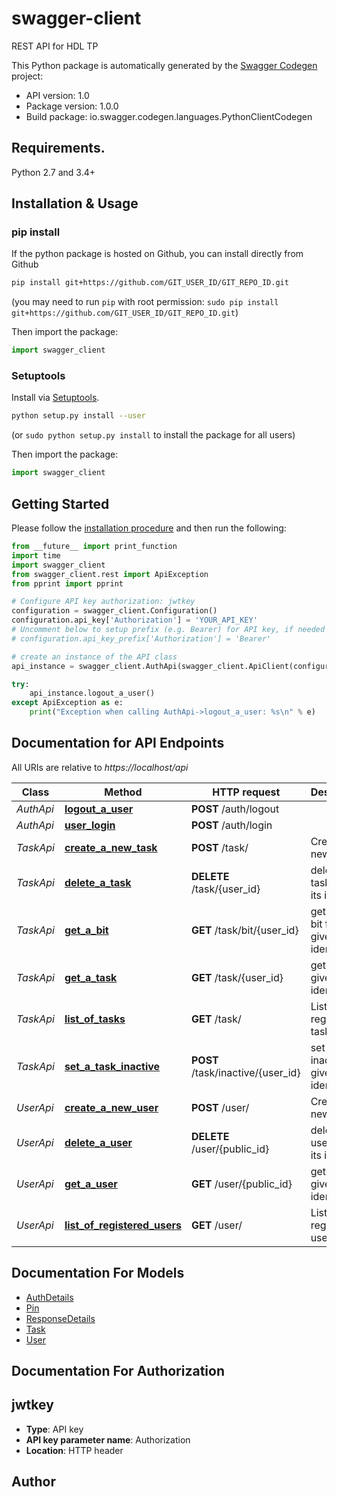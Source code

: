 # swagger-client
REST API for HDL TP

This Python package is automatically generated by the [Swagger Codegen](https://github.com/swagger-api/swagger-codegen) project:

- API version: 1.0
- Package version: 1.0.0
- Build package: io.swagger.codegen.languages.PythonClientCodegen

## Requirements.

Python 2.7 and 3.4+

## Installation & Usage
### pip install

If the python package is hosted on Github, you can install directly from Github

```sh
pip install git+https://github.com/GIT_USER_ID/GIT_REPO_ID.git
```
(you may need to run `pip` with root permission: `sudo pip install git+https://github.com/GIT_USER_ID/GIT_REPO_ID.git`)

Then import the package:
```python
import swagger_client 
```

### Setuptools

Install via [Setuptools](http://pypi.python.org/pypi/setuptools).

```sh
python setup.py install --user
```
(or `sudo python setup.py install` to install the package for all users)

Then import the package:
```python
import swagger_client
```

## Getting Started

Please follow the [installation procedure](#installation--usage) and then run the following:

```python
from __future__ import print_function
import time
import swagger_client
from swagger_client.rest import ApiException
from pprint import pprint

# Configure API key authorization: jwtkey
configuration = swagger_client.Configuration()
configuration.api_key['Authorization'] = 'YOUR_API_KEY'
# Uncomment below to setup prefix (e.g. Bearer) for API key, if needed
# configuration.api_key_prefix['Authorization'] = 'Bearer'

# create an instance of the API class
api_instance = swagger_client.AuthApi(swagger_client.ApiClient(configuration))

try:
    api_instance.logout_a_user()
except ApiException as e:
    print("Exception when calling AuthApi->logout_a_user: %s\n" % e)

```

## Documentation for API Endpoints

All URIs are relative to *https://localhost/api*

Class | Method | HTTP request | Description
------------ | ------------- | ------------- | -------------
*AuthApi* | [**logout_a_user**](docs/AuthApi.md#logout_a_user) | **POST** /auth/logout | 
*AuthApi* | [**user_login**](docs/AuthApi.md#user_login) | **POST** /auth/login | 
*TaskApi* | [**create_a_new_task**](docs/TaskApi.md#create_a_new_task) | **POST** /task/ | Creates a new Task
*TaskApi* | [**delete_a_task**](docs/TaskApi.md#delete_a_task) | **DELETE** /task/{user_id} | delete a task given its identifier
*TaskApi* | [**get_a_bit**](docs/TaskApi.md#get_a_bit) | **GET** /task/bit/{user_id} | get a tasks bit file given its identifier
*TaskApi* | [**get_a_task**](docs/TaskApi.md#get_a_task) | **GET** /task/{user_id} | get a task given its identifier
*TaskApi* | [**list_of_tasks**](docs/TaskApi.md#list_of_tasks) | **GET** /task/ | List all registered tasks
*TaskApi* | [**set_a_task_inactive**](docs/TaskApi.md#set_a_task_inactive) | **POST** /task/inactive/{user_id} | set a task inactive given its identifier
*UserApi* | [**create_a_new_user**](docs/UserApi.md#create_a_new_user) | **POST** /user/ | Creates a new User
*UserApi* | [**delete_a_user**](docs/UserApi.md#delete_a_user) | **DELETE** /user/{public_id} | delete a user given its identifier
*UserApi* | [**get_a_user**](docs/UserApi.md#get_a_user) | **GET** /user/{public_id} | get a user given its identifier
*UserApi* | [**list_of_registered_users**](docs/UserApi.md#list_of_registered_users) | **GET** /user/ | List all registered users


## Documentation For Models

 - [AuthDetails](docs/AuthDetails.md)
 - [Pin](docs/Pin.md)
 - [ResponseDetails](docs/ResponseDetails.md)
 - [Task](docs/Task.md)
 - [User](docs/User.md)


## Documentation For Authorization


## jwtkey

- **Type**: API key
- **API key parameter name**: Authorization
- **Location**: HTTP header


## Author



